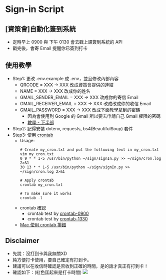# Sign-in Script

## [資策會]自動化簽到系統
- 定時早上 0900 與 下午 0130 會去戳上課簽到系統的 API 
- 戳完後，會寄 Email 提醒你已簽到打卡

## 使用教學
- Step1: 更改 .env.example 成 .env，並且修改內部內容
    - QRCODE = XXX -> XXX 改成資策會提供的連結
    - NAME = XXX -> XXX 改成你的姓名
    - GMAIL_SENDER_EMAIL = XXX -> XXX 改成你的寄信 Email
    - GMAIL_RECEIVER_EMAIL = XXX -> XXX 改成改成你的收信 Email
    - GMAIL_PASSWORD = XXX -> XXX 改成下面教學拿到的密碼
         - 因為會使用到 Google 的 Gmail 所以要去申請自己 Gmail 權限的密碼
        - [教學 - 下半部](https://lininu.blogspot.com/2017/09/NodeJSSendMailService.html)  
- Step2: 記得安裝 dotenv, requests, bs4(BeautifulSoup) 套件
- Step3: [使用 crontab](https://serverfault.com/questions/94351/how-to-disable-everything-in-crontab-l)
    - Usage:
        ```bash=
        # Create my_cron.txt and put the following text in my_cron.txt
        vim my_cron.txt 
        0 9 * * 1-5 /usr/bin/python ~/sign/signIn.py >> ~/sign/cron.log 2>&1
        30 13 * * 1-5 /usr/bin/python ~/sign/signIn.py >> ~/sign/cron.log 2>&1

        # Apply crontab
        crontab my_cron.txt

        # To make sure it works
        crontab -l
        ```
    - crontab 確認
        - crontab test by [crontab-0900](https://crontab.guru/#0_9_*_*_1-5)
        - crontab test by [crontab-1330](https://crontab.guru/#30_13_*_*_1-5) 
    - [Mac 使用 crontab 排錯](https://willy2016.pixnet.net/blog/post/218458338-mac-linux-crontab-%E7%84%A1%E6%B3%95%E5%9C%A8-shell-%E4%B8%AD%E5%9F%B7%E8%A1%8C-python%EF%BC%8C%E5%87%BA%E7%8F%BE) 
## Disclaimer
- 先說：沒打到卡與我無關XD
- 純方便打卡使用，要自己確定有打到卡。
- 建議可以在收信時確認是否收到正確的時間，是的話才真正有打到卡！
- 確認如下：(紅色匡起來是打卡時間)
    ![](https://i.imgur.com/0iHsw5c.png)